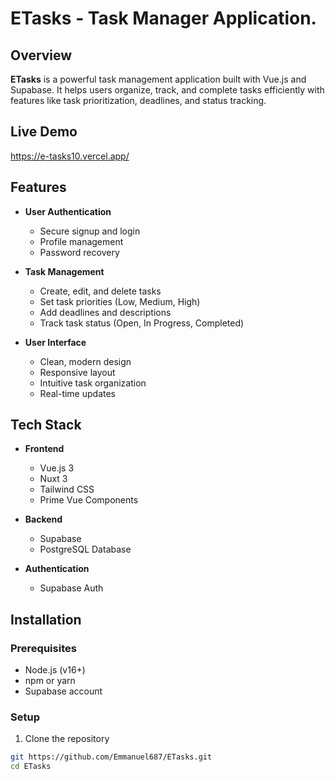 # ETasks - Task Manager Application.

## Overview
**ETasks** is a powerful task management application built with Vue.js and Supabase. It helps users organize, track, and complete tasks efficiently with features like task prioritization, deadlines, and status tracking.

## Live Demo
https://e-tasks10.vercel.app/

## Features
- **User Authentication**
  - Secure signup and login
  - Profile management
  - Password recovery
  
- **Task Management**
  - Create, edit, and delete tasks
  - Set task priorities (Low, Medium, High)
  - Add deadlines and descriptions
  - Track task status (Open, In Progress, Completed)
  
- **User Interface**
  - Clean, modern design
  - Responsive layout
  - Intuitive task organization
  - Real-time updates

## Tech Stack
- **Frontend**
  - Vue.js 3
  - Nuxt 3
  - Tailwind CSS
  - Prime Vue Components
  
- **Backend**
  - Supabase
  - PostgreSQL Database
  
- **Authentication**
  - Supabase Auth

## Installation

### Prerequisites
- Node.js (v16+)
- npm or yarn
- Supabase account

### Setup
1. Clone the repository
```bash
git https://github.com/Emmanuel687/ETasks.git
cd ETasks
